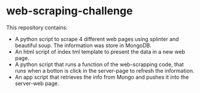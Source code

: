 # web-scraping-challenge

This repository contains:
* A python script to scrape 4 different web pages using splinter and beautiful soup. The information was store in MongoDB.
* An html script of index tml template to present the data in a new web page.
* A python script that runs a function of the web-scrapping code, that runs when a botton is click in the server-page to refresh the information.
* An app script that retrieves the info from Mongo and pushes it into the server-web page. 

